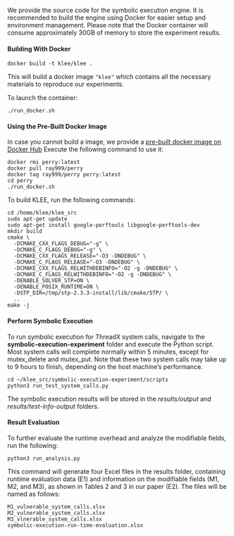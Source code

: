 We provide the source code for the symbolic execution engine. It is recommended to build the engine using Docker for easier setup and environment management. Please note that the Docker container will consume approximately 30GB of memory to store the experiment results.

#### Building With Docker
```
docker build -t klee/klee .
```

This will build a docker image `"klee"` which contains all the necessary materials to reproduce our experiments.

To launch the container:

```
./run_docker.sh
```

#### Using the Pre-Built Docker Image
In case you cannot build a image, we provide a [pre-built docker image on Docker Hub](TODO) Execute the following command to use it:

```
docker rmi perry:latest
docker pull ray999/perry
docker tag ray999/perry perry:latest
cd perry
./run_docker.sh
```

To build KLEE, run the following commands:

```
cd /home/klee/klee_src
sudo apt-get update
sudo apt-get install google-perftools libgoogle-perftools-dev
mkdir build
cmake \
  -DCMAKE_CXX_FLAGS_DEBUG="-g" \
  -DCMAKE_C_FLAGS_DEBUG="-g" \
  -DCMAKE_CXX_FLAGS_RELEASE="-O3 -DNDEBUG" \
  -DCMAKE_C_FLAGS_RELEASE="-O3 -DNDEBUG" \
  -DCMAKE_CXX_FLAGS_RELWITHDEBINFO="-O2 -g -DNDEBUG" \
  -DCMAKE_C_FLAGS_RELWITHDEBINFO="-O2 -g -DNDEBUG" \
  -DENABLE_SOLVER_STP=ON \
  -DENABLE_POSIX_RUNTIME=ON \
  -DSTP_DIR=/tmp/stp-2.3.3-install/lib/cmake/STP/ \
  ..
make -j
```

#### Perform Symbolic Execution
To run symbolic execution for ThreadX system calls, navigate to the **symbolic-execution-experiment** folder and execute the Python script. Most system calls will complete normally within 5 minutes, except for mutex_delete and mutex_put. Note that these two system calls may take up to 9 hours to finish, depending on the host machine’s performance.

```
cd ~/klee_src/symbolic-execution-experiment/scripts
python3 run_test_system_calls.py
```

The symbolic execution results will be stored in the *results/output* and *results/test-info-output* folders. 

#### Result Evaluation
To further evaluate the runtime overhead and analyze the modifiable fields, run the following:

```
python3 run_analysis.py
```

This command will generate four Excel files in the results folder, containing runtime evaluation data (E1) and information on the modifiable fields (M1, M2, and M3), as shown in Tables 2 and 3 in our paper (E2). The files will be named as follows:
```
M1_vulnerable_system_calls.xlsx
M2_vulnerable_system_calls.xlsx
M3_vlnerable_system_calls.xlsx
symbolic-execution-run-time-evaluation.xlsx
```